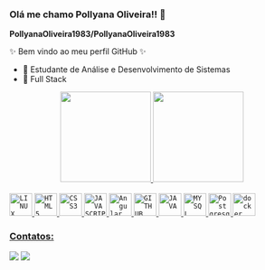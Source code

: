 ### Olá me chamo Pollyana Oliveira!! 👋

**PollyanaOliveira1983/PollyanaOliveira1983** 

✨ Bem vindo ao meu perfil GitHub ✨ 

- 🌱 Estudante de Análise e Desenvolvimento de Sistemas 
- 🌱 Full Stack


<div align="center">
  <a href="https://github.com/PollyanaOliveira1983">
  <img height="160em" src="https://github-readme-stats.vercel.app/api?username=PollyanaOliveira1983&show_icons=true&theme=dracula&include_all_commits=true&count_private=true"/>
  <img height="160em" margin="0" src="https://github-readme-stats.vercel.app/api/top-langs/?username=PollyanaOliveira1983&layout=compact&langs_count=7&theme=dracula"/>
</div>
  <div style="display: inline_block"><br>
  <code><img width="40px"src="https://cdn.jsdelivr.net/gh/devicons/devicon/icons/linux/linux-original.svg" title = "LINUX"/></code>
  <code><img width="40px" src="https://cdn.jsdelivr.net/gh/devicons/devicon/icons/html5/html5-original-wordmark.svg" title = "HTML5"/></code>
  <code><img width="40px" src="https://cdn.jsdelivr.net/gh/devicons/devicon/icons/css3/css3-original-wordmark.svg" title = "CSS3"/></code>
  <code><img width="40px" src="https://cdn.jsdelivr.net/gh/devicons/devicon/icons/javascript/javascript-original.svg" title = "JAVASCRIPT"/></code>
  <code><img width="40px" src="https://cdn.jsdelivr.net/gh/devicons/devicon/icons/angularjs/angularjs-original.svg" title = "Angular"/></code>   
  <code><img width="40px" src="https://cdn.jsdelivr.net/gh/devicons/devicon/icons/github/github-original.svg" title = "GITHUB"/></code>
  <code><img width="40px" src="https://cdn.jsdelivr.net/gh/devicons/devicon/icons/java/java-original.svg" title = "JAVA"/></code>
  <code><img width="40px" src="https://cdn.jsdelivr.net/gh/devicons/devicon/icons/mysql/mysql-original.svg" title = "MYSQL"/></code>
  <code><img width="40px" src="https://cdn.jsdelivr.net/gh/devicons/devicon/icons/postgresql/postgresql-original.svg" title = "Postgresql"/></code>  
  <code><img width="40px" src="https://cdn.jsdelivr.net/gh/devicons/devicon/icons/docker/docker-original.svg" title = "docker"/></code> 
</div>

### Contatos:

<div>
<a href = "mailto:pollyana.oliveira@gmail.com"><img src="https://img.shields.io/badge/Gmail-D14836?style=for-the-badge&logo=gmail&logoColor=white" target="_blank"></a>
<a href="https://www.linkedin.com/in/pollyanaoliveira/" target="_blank"><img src="https://img.shields.io/badge/-LinkedIn-%230077B5?style=for-the-badge&logo=linkedin&logoColor=white" target="_blank"></a>   
</div>


